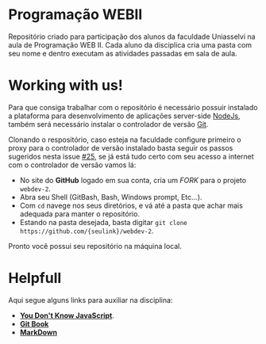 # Programação WEBII

Repositório criado para participação dos alunos da faculdade Uniasselvi na aula de Programação WEB II. Cada aluno da disciplica cria uma pasta com seu nome e dentro executam as atividades passadas em sala de aula.  

# Working with us!

Para que consiga trabalhar com o repositório é necessário possuir instalado a plataforma para desenvolvimento de aplicações server-side [NodeJs](https://nodejs.org/en/ "Site oficial do NodeJs"), também será necessário instalar o controlador de versão [Git](https://git-scm.com/ "Site oficial do Git"). 

Clonando o respositório, caso esteja na faculdade configure primeiro o proxy para o controlador de versão instalado basta seguir os passos sugeridos nesta issue [#25](https://github.com/thiagobitencourt/webdev-2/issues/25), se já está tudo certo com seu acesso a internet com o controlador de versão vamos lá: 

* No site do **GitHub** logado em sua conta, cria um *FORK* para o projeto `webdev-2`.
* Abra seu Shell (GitBash, Bash, Windows prompt, Etc...).
* Com `cd` navege nos seus diretórios, e vá até a pasta que achar mais adequada para manter o repositório.
* Estando na pasta desejada, basta digitar `git clone https://github.com/{seulink}/webdev-2`.

Pronto você possui seu repositório na máquina local. 

# Helpfull 

Aqui segue alguns links para auxiliar na disciplina:  

 * **[You Don't Know JavaScript](https://github.com/getify/You-Dont-Know-JS)**.
 * **[Git Book](https://git-scm.com/book/en/v2)**
 * **[MarkDown](https://guides.github.com/features/mastering-markdown/)** 
